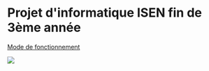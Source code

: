<h1>Projet d'informatique ISEN fin de 3ème année</h1>
<p>
 

<a href="#TEST"> Mode de fonctionnement  </a>

<div id="TEST">
<img src='https://h3z6m7w4.rocketcdn.me/wp-content/uploads/2020/06/Scrum-process-schema-FR-small.png'>
</div>
</p>






